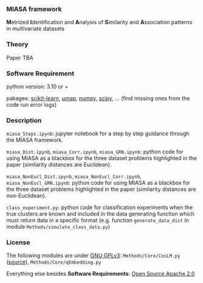 ### MIASA framework
**M**etrized **I**dentification and **A**nalysis of **S**imilarity and **A**ssociation patterns in multivariate datasets

### Theory
Paper TBA

### Software Requirement
python version: 3.10 or +

pakages: [scikit-learn](https://scikit-learn.org/stable/), [umap](https://umap-learn.readthedocs.io/en/latest/), [numpy](https://numpy.org/), [scipy](https://scipy.org/), ... (find missing ones from the code run error logs)

### Description
`miasa_Steps.ipynb`: jupyter notebook for a step by step guidance through the MIASA framework.

`miasa_Dist.ipynb`, `miasa_Corr.ipynb`, `miasa_GRN.ipynb`: python code for using MIASA as a blackbox for the three dataset problems highlighted in the paper (similarity distances are Euclidean).

`miasa_NonEucl_Dist.ipynb`, `miasa_NonEucl_Corr.ipynb`, `miasa_NonEucl_GRN.ipynb`: python code for using MIASA as a blackbox for the three dataset problems highlighted in the paper (similarity distances are non-Euclidean).

`class_experiment.py`: python code for classification experiments when the true clusters are known and included in the data generating function which must return data in a specific format (e.g. function `generate_data_dist` in module `Methods/simulate_class_data.py`)

### License
The following modules are under [GNU GPLv3](https://www.gnu.org/licenses/gpl-3.0.html): `Methods/Core/CosLM.py` ([source](https://github.com/AlexiaNomena/PSD_cosine_law_matrix)), `Methods/Core/qEmbedding.py`

Everything else besides **Software Requirements**: [Open Source Apache 2.0](https://www.apache.org/licenses/LICENSE-2.0)